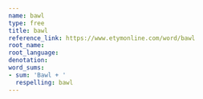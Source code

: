 ```yaml
---
name: bawl
type: free
title: bawl
reference_link: https://www.etymonline.com/word/bawl
root_name: 
root_language: 
denotation: 
word_sums:
- sum: 'Bawl + '
  respelling: bawl
---
```

